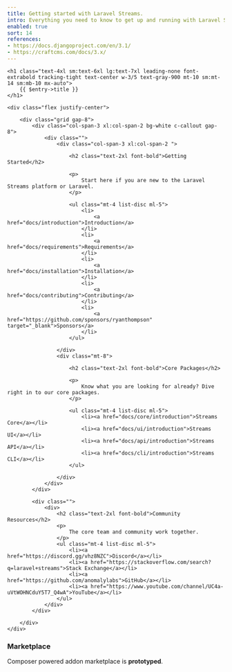 ```yaml
---
title: Getting started with Laravel Streams.
intro: Everything you need to know to get up and running with Laravel Streams.
enabled: true
sort: 14
references:
- https://docs.djangoproject.com/en/3.1/
- https://craftcms.com/docs/3.x/
---
```



<div class="mx-auto px-4">

    <h1 class="text-4xl sm:text-6xl lg:text-7xl leading-none font-extrabold tracking-tight text-center w-3/5 text-gray-900 mt-10 sm:mt-14 sm:mb-10 mx-auto">
        {{ $entry->title }}
    </h1>

    <div class="flex justify-center">

        <div class="grid gap-8">
            <div class="col-span-3 xl:col-span-2 bg-white c-callout gap-8">
                <div class="">
                    <div class="col-span-3 xl:col-span-2 ">

                        <h2 class="text-2xl font-bold">Getting Started</h2>

                        <p>
                            Start here if you are new to the Laravel Streams platform or Laravel.
                        </p>

                        <ul class="mt-4 list-disc ml-5">
                            <li>
                                <a href="docs/introduction">Introduction</a>
                            </li>
                            <li>
                                <a href="docs/requirements">Requirements</a>
                            </li>
                            <li>
                                <a href="docs/installation">Installation</a>
                            </li>
                            <li>
                                <a href="docs/contributing">Contributing</a>
                            </li>
                            <li>
                                <a href="https://github.com/sponsors/ryanthompson" target="_blank">Sponsors</a>
                            </li>
                        </ul>

                    </div>
                    <div class="mt-8">
                        
                        <h2 class="text-2xl font-bold">Core Packages</h2>

                        <p>
                            Know what you are looking for already? Dive right in to our core packages.
                        </p>

                        <ul class="mt-4 list-disc ml-5">
                            <li><a href="docs/core/introduction">Streams Core</a></li>
                            <li><a href="docs/ui/introduction">Streams UI</a></li>
                            <li><a href="docs/api/introduction">Streams API</a></li>
                            <li><a href="docs/cli/introduction">Streams CLI</a></li>
                        </ul>

                    </div>
                </div>
            </div>

            <div class="">
                <div>
                    <h2 class="text-2xl font-bold">Community Resources</h2>
                    <p>
                        The core team and community work together.
                    </p>
                    <ul class="mt-4 list-disc ml-5">
                        <li><a href="https://discord.gg/vhz8NZC">Discord</a></li>
                        <li><a href="https://stackoverflow.com/search?q=laravel+streams">Stack Exchange</a></li>
                        <li><a href="https://github.com/anomalylabs">GitHub</a></li>
                        <li><a href="https://www.youtube.com/channel/UC4a-uVtWOHNCduY5T7_Q4wA">YouTube</a></li>
                    </ul>
                </div>
            </div>

        </div>
    </div>
</div>



<div class="container mx-auto">
    <div class="o-changemynametosomethingsmart my-20 px-4">
        <div class="grid grid-cols-1 md:grid-cols-2 xl:grid-cols-4 col-gap-4 row-gap-4">
            <div>
                <div class="c-card-feature">
                    <div class="c-card-feature__body">
                        <h3 class="c-card-feature__title">
                            Marketplace
                        </h3>
                        <p>
                            Composer powered addon marketplace is <strong>prototyped</strong>. 
                        </p>
                    </div>
                </div>
            </div>
        </div>
    </div>
</div>
